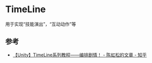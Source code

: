 # TimeLine

用于实现“技能演出”，“互动动作”等

## 参考
- [【Unity】TimeLine系列教程——编排剧情！ - 陈虹松的文章 - 知乎](https://zhuanlan.zhihu.com/p/29188275)